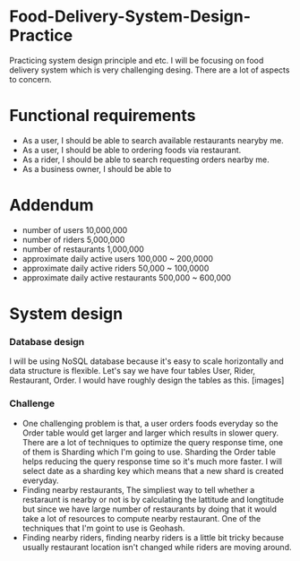 # Food-Delivery-System-Design-Practice
Practicing system design principle and etc. I will be focusing on food delivery system which is very challenging desing. There are a lot of aspects to concern.

# Functional requirements
- As a user, I should be able to search available restaurants nearyby me.
- As a user, I should be able to ordering foods via restaurant.
- As a rider, I should be able to search requesting orders nearby me.
- As a business owner, I should be able to

# Addendum
- number of users 10,000,000
- number of riders 5,000,000
- number of restaurants 1,000,000
- approximate daily active users 100,000 ~ 200,0000
- approximate daily active riders 50,000 ~ 100,0000
- approximate daily active restaurants 500,000 ~ 600,000

# System design

### Database design
I will be using NoSQL database because it's easy to scale horizontally and data structure is flexible.
Let's say we have four tables User, Rider, Restaurant, Order. I would have roughly design the tables as this.
[images]

### Challenge 
- One challenging problem is that, a user orders foods everyday so the Order table would get larger and larger which results in slower query. There are a lot of techniques to optimize the query response time, one of them is Sharding which I'm going to use. Sharding the Order table helps reducing the query response time so it's much more faster. I will select date as a sharding key which means that a new shard is created everyday.
- Finding nearby restaurants, The simpliest way to tell whether a restaraunt is nearby or not is by calculating the lattitude and longtitude but since we have large number of restaurants by doing that it would take a lot of resources to compute nearby restaurant. One of the techniques that I'm goint to use is Geohash. 
- Finding nearby riders, finding nearby riders is a little bit tricky because usually restaurant location isn't changed while riders are moving around.
